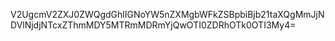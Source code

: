 V2UgcmV2ZXJ0ZWQgdGhlIGNoYW5nZXMgbWFkZSBpbiBjb21taXQgMmJjNDVlNjdjNTcxZThmMDY5MTRmMDRmYjQwOTI0ZDRhOTk0OTI3My4=
